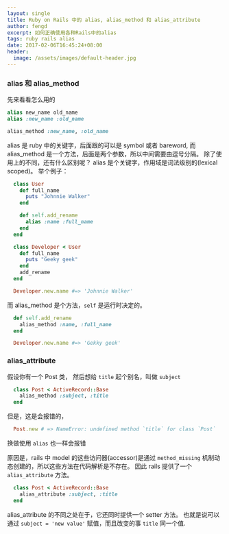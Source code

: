 ```yaml
---
layout: single
title: Ruby on Rails 中的 alias, alias_method 和 alias_attribute
author: fengd
excerpt: 如何正确使用各种Rails中的alias
tags: ruby rails alias
date: 2017-02-06T16:45:24+08:00
header:
  image: /assets/images/default-header.jpg
---
```


### alias 和 alias_method

先来看看怎么用的

```ruby
alias new_name old_name
alias :new_name :old_name
```

```ruby
alias_method :new_name, :old_name
```

alias 是 ruby 中的关键字，后面跟的可以是 symbol 或者 bareword, 而 alias_method 是一个方法，后面是两个参数，所以中间需要由逗号分隔。 除了使用上的不同，还有什么区别呢？ alias 是个关键字，作用域是词法级别的(lexical scoped)。 举个例子：

```ruby
  class User
    def full_name
      puts "Johnnie Walker"
    end

    def self.add_rename
      alias :name :full_name
    end
  end

  class Developer < User
    def full_name
      puts "Geeky geek"
    end
    add_rename
  end

  Developer.new.name #=> 'Johnnie Walker'
```

而 alias_method 是个方法，`self` 是运行时决定的。

```ruby
  def self.add_rename
    alias_method :name, :full_name
  end

  Developer.new.name #=> 'Gekky geek'
```

### alias_attribute

假设你有一个 Post 类， 然后想给 `title` 起个别名，叫做 `subject`

```ruby
  class Post < ActiveRecord::Base
    alias_method :subject, :title
  end
```

但是，这是会报错的，

```ruby
  Post.new # => NameError: undefined method `title` for class `Post`
```

换做使用 `alias` 也一样会报错

原因是，rails 中 model 的这些访问器(accessor)是通过 `method_missing` 机制动态创建的，所以这些方法在代码解析是不存在。 因此 rails 提供了一个 `alias_attribute` 方法。

```ruby
  class Post < ActiveRecord::Base
    alias_attribute :subject, :title
  end
```

alias_attribute 的不同之处在于，它还同时提供一个 setter 方法。 也就是说可以通过 `subject = 'new value'` 赋值，而且改变的事 `title` 同一个值.




